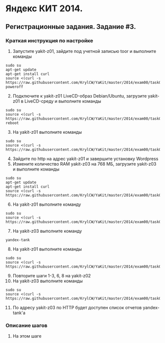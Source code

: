 # Яндекс КИТ 2014.
## Регистрационные задания. Задание #3.

### Краткая инструкция по настройке
1. Запустите yakit-z01, зайдите под учетной записью toor и выполните команды
```
sudo su
apt-get update
apt-get install curl
source <(curl -s https://raw.githubusercontent.com/KrylCW/YaKit/master/2014/exam00/task03/step01.sh)
poweroff
```
2. Подключите к yakit-z01 LiveCD-образ Debian/Ubuntu, загрузите yakit-z01 в LiveCD-среду и выполните команды
```
sudo su
source <(curl -s https://raw.githubusercontent.com/KrylCW/YaKit/master/2014/exam00/task03/step02.sh)
reboot
```
3. На yakit-z01 выполните команды
```
sudo su
source <(curl -s https://raw.githubusercontent.com/KrylCW/YaKit/master/2014/exam00/task03/step03.sh)
```
4. Зайдите по http на адрес yakit-z01 и завершите установку Wordpress
5. Измените количество RAM yakit-z03 на 768 МБ, загрузите yakit-z03 и выполните команды
```
sudo su
apt-get update
apt-get install curl
source <(curl -s https://raw.githubusercontent.com/KrylCW/YaKit/master/2014/exam00/task03/step05.sh)
```
6. На yakit-z01 выполните команду
```
sudo su
source <(curl -s https://raw.githubusercontent.com/KrylCW/YaKit/master/2014/exam00/task03/step06.sh)
```
7. На yakit-z03 выполните команду
```
yandex-tank
```
8. На yakit-z01 выполните команды
```
sudo su
source <(curl -s https://raw.githubusercontent.com/KrylCW/YaKit/master/2014/exam00/task03/step08.sh)
```
9. Повторите шаги 1-3, 6, 8 на yakit-z02
10. На yakit-z03 выполните команды
```
sudo su
source <(curl -s https://raw.githubusercontent.com/KrylCW/YaKit/master/2014/exam00/task03/step10.sh)
```
11. По адресу yakit-z03 по HTTP будет доступен список отчетов yandex-tank'а 

### Описание шагов
1. На этом шаге 